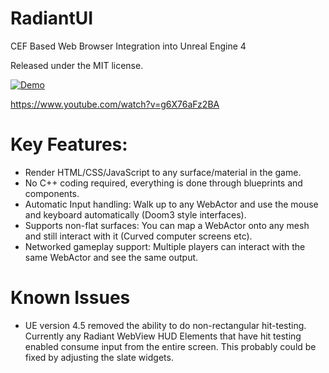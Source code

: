 # RadiantUI

CEF Based Web Browser Integration into Unreal Engine 4

Released under the MIT license.

[![Demo](http://img.youtube.com/vi/g6X76aFz2BA/0.jpg)](https://www.youtube.com/watch?v=g6X76aFz2BA)

https://www.youtube.com/watch?v=g6X76aFz2BA

# Key Features:

* Render HTML/CSS/JavaScript to any surface/material in the game.
* No C++ coding required, everything is done through blueprints and components.
* Automatic Input handling: Walk up to any WebActor and use the mouse and keyboard automatically (Doom3 style interfaces).
* Supports non-flat surfaces: You can map a WebActor onto any mesh and still interact with it (Curved computer screens etc).
* Networked gameplay support: Multiple players can interact with the same WebActor and see the same output.

# Known Issues

* UE version 4.5 removed the ability to do non-rectangular hit-testing. Currently any Radiant WebView HUD Elements that have 
hit testing enabled consume input from the entire screen. This probably could be fixed by adjusting the slate widgets.
